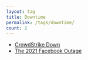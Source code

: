 ```yaml
---
layout: tag
title: Downtime
permalink: /tags/downtime/
count: 2
---
```


- [CrowdStrike Down](https://blog.thefourcraft.com/crowdstrike-down/index.html)
- [The 2021 Facebook Outage](https://blog.thefourcraft.com/the-2021-facebook-outage/index.html)
